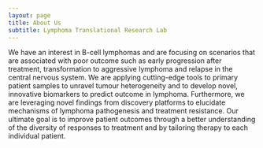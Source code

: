 ```yaml
---
layout: page
title: About Us
subtitle: Lymphoma Translational Research Lab
---
```


We have an interest in B-cell lymphomas and are focusing on scenarios that are associated with poor outcome such as early progression after treatment, transformation to aggressive lymphoma and relapse in the central nervous system. We are applying cutting-edge tools to primary patient samples to unravel tumour heterogeneity and to develop novel, innovative biomarkers to predict outcome in lymphoma. Furthermore, we are leveraging novel findings from discovery platforms to elucidate mechanisms of lymphoma pathogenesis and treatment resistance. Our ultimate goal is to improve patient outcomes through a better understanding of the diversity of responses to treatment and by tailoring therapy to each individual patient.
